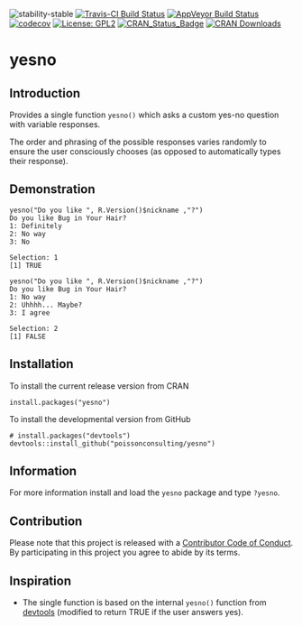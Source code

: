 
<!-- README.md is generated from README.Rmd. Please edit that file -->
![stability-stable](https://img.shields.io/badge/stability-stable-green.svg) [![Travis-CI Build Status](https://travis-ci.org/poissonconsulting/yesno.svg?branch=master)](https://travis-ci.org/poissonconsulting/yesno) [![AppVeyor Build Status](https://ci.appveyor.com/api/projects/status/github/poissonconsulting/yesno?branch=master&svg=true)](https://ci.appveyor.com/project/poissonconsulting/yesno) [![codecov](https://codecov.io/gh/poissonconsulting/yesno/branch/master/graph/badge.svg)](https://codecov.io/gh/poissonconsulting/yesno) [![License: GPL2](https://img.shields.io/badge/License-GPL2-blue.svg)](https://www.gnu.org/licenses/old-licenses/gpl-2.0.en.html) [![CRAN\_Status\_Badge](http://www.r-pkg.org/badges/version/yesno)](https://cran.r-project.org/package=yesno) [![CRAN Downloads](http://cranlogs.r-pkg.org/badges/grand-total/yesno)](https://cran.r-project.org/package=yesno)

yesno
=====

Introduction
------------

Provides a single function `yesno()` which asks a custom yes-no question with variable responses.

The order and phrasing of the possible responses varies randomly to ensure the user consciously chooses (as opposed to automatically types their response).

Demonstration
-------------

    yesno("Do you like ", R.Version()$nickname ,"?")
    Do you like Bug in Your Hair?
    1: Definitely
    2: No way
    3: No

    Selection: 1
    [1] TRUE

    yesno("Do you like ", R.Version()$nickname ,"?")
    Do you like Bug in Your Hair?
    1: No way
    2: Uhhhh... Maybe?
    3: I agree

    Selection: 2
    [1] FALSE

Installation
------------

To install the current release version from CRAN

    install.packages("yesno")

To install the developmental version from GitHub

    # install.packages("devtools")
    devtools::install_github("poissonconsulting/yesno")

Information
-----------

For more information install and load the `yesno` package and type `?yesno`.

Contribution
------------

Please note that this project is released with a [Contributor Code of Conduct](CONDUCT.md). By participating in this project you agree to abide by its terms.

Inspiration
-----------

-   The single function is based on the internal `yesno()` function from [devtools](https://github.com/hadley/devtools) (modified to return TRUE if the user answers yes).
